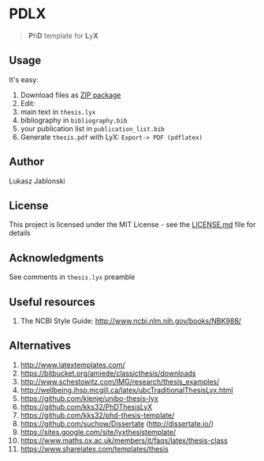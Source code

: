 # PDLX
> **P**h**D** template for **L**y**X**

## Usage
It's easy:

1. Download files as [ZIP package](https://github.com/lukaszjablonski/PDLX/archive/master.zip)
2. Edit:
  1. main text in `thesis.lyx`
  2. bibliography in `bibliography.bib`
  3. your publication list in `publication_list.bib`
3. Generate `thesis.pdf` with LyX: `Export-> PDF (pdflatex)`

## Author
Lukasz Jablonski

## License
This project is licensed under the MIT License - see the [LICENSE.md](LICENSE.md) file for details

## Acknowledgments
See comments in `thesis.lyx` preamble

## Useful resources
1. The NCBI Style Guide: http://www.ncbi.nlm.nih.gov/books/NBK988/

## Alternatives
1. http://www.latextemplates.com/
2. https://bitbucket.org/amiede/classicthesis/downloads
3. http://www.schestowitz.com/IMG/research/thesis_examples/
4. http://wellbeing.ihsp.mcgill.ca/latex/ubcTraditionalThesisLyx.html
6. https://github.com/klenje/unibo-thesis-lyx
7. https://github.com/kks32/PhDThesisLyX
8. https://github.com/kks32/phd-thesis-template/
9. https://github.com/suchow/Dissertate (http://dissertate.io/)
8. https://sites.google.com/site/lyxthesistemplate/
9. https://www.maths.ox.ac.uk/members/it/faqs/latex/thesis-class
10. https://www.sharelatex.com/templates/thesis
